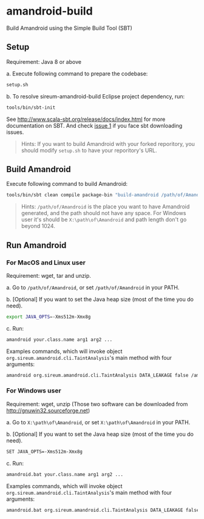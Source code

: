 amandroid-build
=================
Build Amandroid using the Simple Build Tool (SBT)

## Setup

Requirement: Java 8 or above

a. Execute following command to prepare the codebase: 
```bash
setup.sh
```
b. To resolve sireum-amandroid-build Eclipse project dependency, run:
```bash
tools/bin/sbt-init
```

See http://www.scala-sbt.org/release/docs/index.html for more documentation on SBT. And check [issue 1](https://github.com/fgwei/amandroid-build/issues/1) if you face sbt downloading issues.

> Hints: If you want to build Amandroid with your forked reporitory, you should modify `setup.sh` to have your reporitory's URL.

## Build Amandroid

Execute following command to build Amandroid:
```bash
tools/bin/sbt clean compile package-bin "build-amandroid /path/of/Amandroid"
```

> Hints: `/path/of/Amandroid` is the place you want to have Amandroid generated, and the path should not have any space. For Windows user it's should be `X:\path\of\Amandroid` and path length don't go beyond 1024.

## Run Amandroid

### For MacOS and Linux user

Requirement: wget, tar and unzip.

a. Go to `/path/of/Amandroid`, or set `/path/of/Amandroid` in your PATH.

b. [Optional] If you want to set the Java heap size (most of the time you do need).
```bash
export JAVA_OPTS=-Xms512m-Xmx8g
```
c. Run:
```bash
amandroid your.class.name arg1 arg2 ...
```

Examples commands, which will invoke object `org.sireum.amandroid.cli.TaintAnalysis`'s main method with four arguments:
```bash
amandroid org.sireum.amandroid.cli.TaintAnalysis DATA_LEAKAGE false /amandroid/sources/icc-bench /output/icc-bench
```

### For Windows user

Requirement: wget, unzip (Those two software can be downloaded from http://gnuwin32.sourceforge.net)

a. Go to `X:\path\of\Amandroid`, or set `X:\path\of\Amandroid` in your PATH.

b. [Optional] If you want to set the Java heap size (most of the time you do need).
```bash
SET JAVA_OPTS=-Xms512m-Xmx8g
```
c. Run:
```bash
amandroid.bat your.class.name arg1 arg2 ...
```

Examples commands, which will invoke object `org.sireum.amandroid.cli.TaintAnalysis`'s main method with four arguments:
```bash
amandroid.bat org.sireum.amandroid.cli.TaintAnalysis DATA_LEAKAGE false /amandroid/sources/icc-bench /output/icc-bench
```
